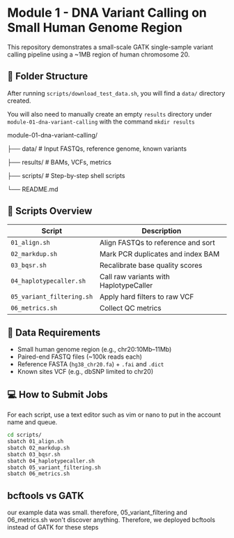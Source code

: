 # Module 1 - DNA Variant Calling on Small Human Genome Region

This repository demonstrates a small-scale GATK single-sample variant calling pipeline using a ~1MB region of human chromosome 20.

## 📁 Folder Structure

After running `scripts/download_test_data.sh`, you will find a `data/` directory created. 

You will also need to manually create an empty `results` directory under `module-01-dna-variant-calling` with the command `mkdir results` 

module-01-dna-variant-calling/

├── data/ # Input FASTQs, reference genome, known variants

├── results/ # BAMs, VCFs, metrics

├── scripts/ # Step-by-step shell scripts

└── README.md


## 🔧 Scripts Overview

| Script                   | Description                             |
|--------------------------|-----------------------------------------|
| `01_align.sh`            | Align FASTQs to reference and sort      |
| `02_markdup.sh`          | Mark PCR duplicates and index BAM       |
| `03_bqsr.sh`             | Recalibrate base quality scores         |
| `04_haplotypecaller.sh`  | Call raw variants with HaplotypeCaller  |
| `05_variant_filtering.sh`| Apply hard filters to raw VCF           |
| `06_metrics.sh`          | Collect QC metrics                      |

## 🧪 Data Requirements

- Small human genome region (e.g., chr20:10Mb–11Mb)
- Paired-end FASTQ files (~100k reads each)
- Reference FASTA (`hg38_chr20.fa`) + `.fai` and `.dict`
- Known sites VCF (e.g., dbSNP limited to chr20)

## 💻 How to Submit Jobs  

For each script, use a text editor such as vim or nano to put in the account name and queue.

```bash
cd scripts/
sbatch 01_align.sh
sbatch 02_markdup.sh
sbatch 03_bqsr.sh
sbatch 04_haplotypecaller.sh
sbatch 05_variant_filtering.sh
sbatch 06_metrics.sh
```

## bcftools vs GATK

our example data was small. therefore, 05_variant_filtering and 06_metrics.sh won't discover anything. Therefore, we deployed bcftools instead of GATK for these steps
